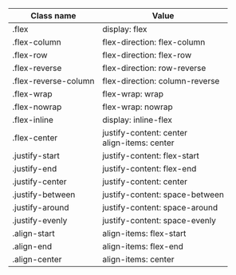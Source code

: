 |Class name   | Value |
|---|---|
|.flex        | display: flex               |
|.flex-column | flex-direction: flex-column |
|.flex-row    | flex-direction: flex-row |
|.flex-reverse| flex-direction: row-reverse |
|.flex-reverse-column| flex-direction: column-reverse |
|.flex-wrap   | flex-wrap: wrap |
|.flex-nowrap | flex-wrap: nowrap |
|.flex-inline | display: inline-flex |
|.flex-center | justify-content: center<br />align-items: center |
|.justify-start | justify-content: flex-start |
|.justify-end | justify-content: flex-end |
|.justify-center | justify-content: center |
|.justify-between | justify-content: space-between |
|.justify-around | justify-content: space-around |
|.justify-evenly | justify-content: space-evenly |
|.align-start | align-items: flex-start |
|.align-end | align-items: flex-end |
|.align-center | align-items: center |